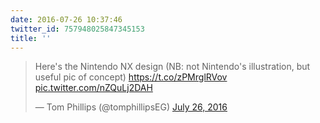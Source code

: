 ```yaml
---
date: 2016-07-26 10:37:46
twitter_id: 757948025847345153
title: ''
---
```


<blockquote class="twitter-tweet"><p lang="en" dir="ltr">Here&#39;s the Nintendo NX design (NB: not Nintendo&#39;s illustration, but useful pic of concept) <a href="https://t.co/zPMrglRVov">https://t.co/zPMrglRVov</a> <a href="https://t.co/nZQuLj2DAH">pic.twitter.com/nZQuLj2DAH</a></p>&mdash; Tom Phillips (@tomphillipsEG) <a href="https://twitter.com/tomphillipsEG/status/757946786162020352?ref_src=twsrc%5Etfw">July 26, 2016</a></blockquote>
<script async src="https://platform.twitter.com/widgets.js" charset="utf-8"></script>
